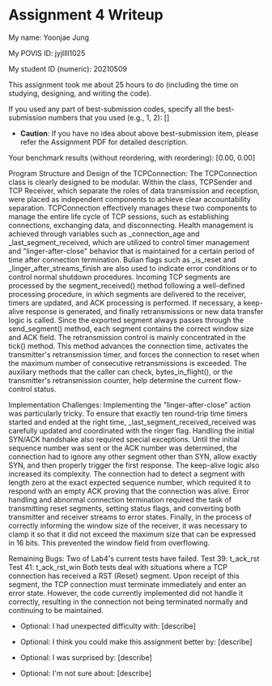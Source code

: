 Assignment 4 Writeup
=============

My name: Yoonjae Jung

My POVIS ID: jyjllll1025

My student ID (numeric): 20210509

This assignment took me about 25 hours to do (including the time on studying, designing, and writing the code).

If you used any part of best-submission codes, specify all the best-submission numbers that you used (e.g., 1, 2): []

- **Caution**: If you have no idea about above best-submission item, please refer the Assignment PDF for detailed description.

Your benchmark results (without reordering, with reordering): [0.00, 0.00]

Program Structure and Design of the TCPConnection:
The TCPConnection class is clearly designed to be modular. Within the class, TCPSender and TCP Receiver, which separate the roles of data transmission and reception, were placed as independent components to achieve clear accountability separation. TCPConnection effectively manages these two components to manage the entire life cycle of TCP sessions, such as establishing connections, exchanging data, and disconnecting.
Health management is achieved through variables such as _connection_age and _last_segment_received, which are utilized to control timer management and "linger-after-close" behavior that is maintained for a certain period of time after connection termination. Bulian flags such as _is_reset and _linger_after_streams_finish are also used to indicate error conditions or to control normal shutdown procedures.
Incoming TCP segments are processed by the segment_received() method following a well-defined processing procedure, in which segments are delivered to the receiver, timers are updated, and ACK processing is performed. If necessary, a keep-alive response is generated, and finally retransmissions or new data transfer logic is called. Since the exported segment always passes through the send_segment() method, each segment contains the correct window size and ACK field.
The retransmission control is mainly concentrated in the tick() method. This method advances the connection time, activates the transmitter's retransmission timer, and forces the connection to reset when the maximum number of consecutive retransmissions is exceeded. The auxiliary methods that the caller can check, bytes_in_flight(), or the transmitter's retransmission counter, help determine the current flow-control status.

Implementation Challenges:
Implementing the "linger-after-close" action was particularly tricky. To ensure that exactly ten round-trip time timers started and ended at the right time, _last_segment_received_received was carefully updated and coordinated with the ringer flag.
Handling the initial SYN/ACK handshake also required special exceptions. Until the initial sequence number was sent or the ACK number was determined, the connection had to ignore any other segment other than SYN, allow exactly SYN, and then properly trigger the first response.
The keep-alive logic also increased its complexity. The connection had to detect a segment with length zero at the exact expected sequence number, which required it to respond with an empty ACK proving that the connection was alive.
Error handling and abnormal connection termination required the task of transmitting reset segments, setting status flags, and converting both transmitter and receiver streams to error states.
Finally, in the process of correctly informing the window size of the receiver, it was necessary to clamp it so that it did not exceed the maximum size that can be expressed in 16 bits. This prevented the window field from overflowing.

Remaining Bugs:
Two of Lab4's current tests have failed.
Test 39: t_ack_rst
Test 41: t_ack_rst_win
Both tests deal with situations where a TCP connection has received a RST (Reset) segment. Upon receipt of this segment, the TCP connection must terminate immediately and enter an error state. However, the code currently implemented did not handle it correctly, resulting in the connection not being terminated normally and continuing to be maintained.


- Optional: I had unexpected difficulty with: [describe]

- Optional: I think you could make this assignment better by: [describe]

- Optional: I was surprised by: [describe]

- Optional: I'm not sure about: [describe]

